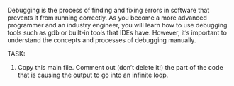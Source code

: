 Debugging is the process of finding and fixing errors in software that prevents it from running correctly. As you become a more advanced programmer and an industry engineer, you will learn how to use debugging tools such as gdb or built-in tools that IDEs have. However, it’s important to understand the concepts and processes of debugging manually.

TASK:

1. Copy this main file. Comment out (don’t delete it!) the part of the code that is causing the output to go into an infinite loop.
